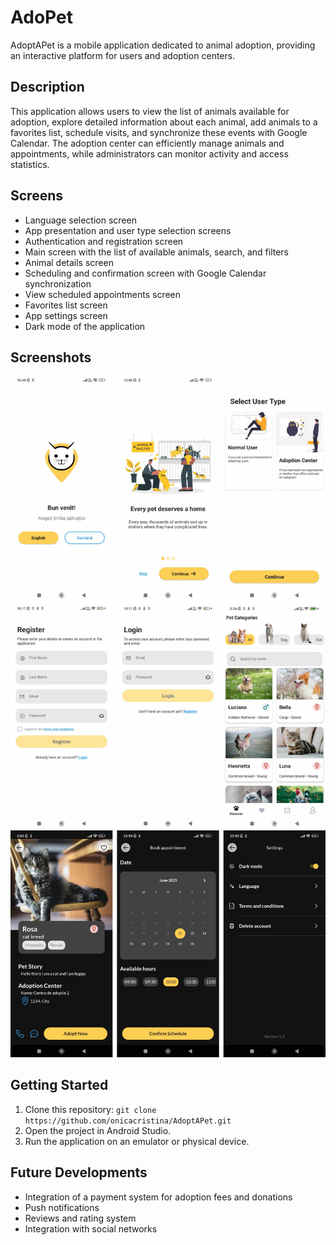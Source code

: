 # AdoPet

AdoptAPet is a mobile application dedicated to animal adoption, providing an interactive platform for users and adoption centers.

## Description

This application allows users to view the list of animals available for adoption, explore detailed information about each animal, add animals to a favorites list, schedule visits, and synchronize these events with Google Calendar. The adoption center can efficiently manage animals and appointments, while administrators can monitor activity and access statistics.

## Screens

- Language selection screen
- App presentation and user type selection screens
- Authentication and registration screen
- Main screen with the list of available animals, search, and filters
- Animal details screen
- Scheduling and confirmation screen with Google Calendar synchronization
- View scheduled appointments screen
- Favorites list screen
- App settings screen
- Dark mode of the application

## Screenshots
![group1!](app/src/main/res/drawable/img_group_1.png)
![group2!](app/src/main/res/drawable/img_group_2.png)


## Getting Started

1. Clone this repository: `git clone https://github.com/onicacristina/AdoptAPet.git`
2. Open the project in Android Studio.
3. Run the application on an emulator or physical device.

## Future Developments

- Integration of a payment system for adoption fees and donations
- Push notifications
- Reviews and rating system
- Integration with social networks
